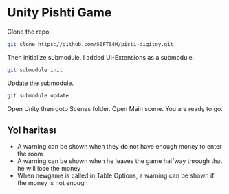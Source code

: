 # Unity Pishti Game 
Clone the repo.
```bash
git clone https://github.com/S0FTS4M/pisti-digitoy.git
```
Then initialize submodule. I added UI-Extensions as a submodule.
```bash
git submodule init
```

Update the submodule.
```bash
git submodule update
```

Open Unity then goto Scenes folder. Open Main scene. You are ready to go.

## Yol haritası
- A warning can be shown when they do not have enough money to enter the room
- A warning can be shown when he leaves the game halfway through that he will lose the money
- When newgame is called in Table Options, a warning can be shown if the money is not enough

  
